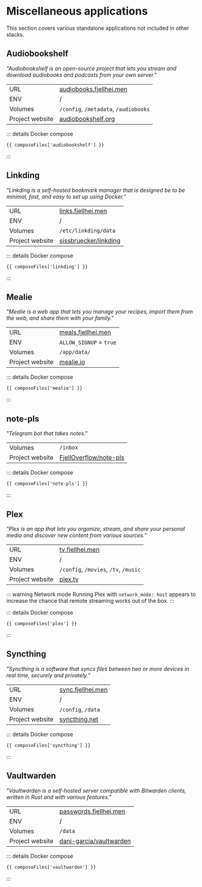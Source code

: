 <script setup>
import { data as composeFiles } from '../docker.data.js'
</script>

# Miscellaneous applications
This section covers various standalone applications not included in other stacks.

## Audiobookshelf
*"Audiobookshelf is an open-source project that lets you stream and download audiobooks and podcasts from your own server."*

|                 |                                                             |
|-----------------|-------------------------------------------------------------|
| URL             | [audiobooks.fjellhei.men](https://audiobooks.fjellhei.men/) |
| ENV             | /                                                           |
| Volumes         | `/config`, `/metadata`, `/audiobooks`                       |
| Project website | [audiobookshelf.org](https://www.audiobookshelf.org/)       |

::: details Docker compose
```yaml-vue
{{ composeFiles['audiobookshelf'] }}
```
:::

## Linkding
*"Linkding is a self-hosted bookmark manager that is designed be to be minimal, fast, and easy to set up using Docker."*

|                 |                                                                   |
|-----------------|-------------------------------------------------------------------|
| URL             | [links.fjellhei.men](https://links.fjellhei.men/)                 |
| ENV             | /                                                                 |
| Volumes         | `/etc/linkding/data`                                              |
| Project website | [sissbruecker/linkding](https://github.com/sissbruecker/linkding) |

::: details Docker compose
```yaml-vue
{{ composeFiles['linkding'] }}
```
:::

## Mealie
*"Mealie is a web app that lets you manage your recipes, import them from the web, and share them with your family."*

|                 |                                                   |
|-----------------|---------------------------------------------------|
| URL             | [meals.fjellhei.men](https://meals.fjellhei.men/) |
| ENV             | `ALLOW_SIGNUP` = `true`                          |
| Volumes         | `/app/data/`                                      |
| Project website | [mealie.io](https://mealie.io/)                   |

::: details Docker compose
```yaml-vue
{{ composeFiles['mealie'] }}
```
:::

## note-pls
*"Telegram bot that takes notes."*

|                 |                                                   |
|-----------------|---------------------------------------------------|
| Volumes         | `/inbox`                                      |
| Project website | [FjellOverflow/note-pls](https://github.com/FjellOverflow/note-pls)                   |

::: details Docker compose
```yaml-vue
{{ composeFiles['note-pls'] }}
```
:::

## Plex
*"Plex is an app that lets you organize, stream, and share your personal media and discover new content from various sources."*

|                 |                                             |
|-----------------|---------------------------------------------|
| URL             | [tv.fjellhei.men](https://tv.fjellhei.men/) |
| ENV             | /                                           |
| Volumes         | `/config`, `/movies`, `/tv`, `/music`       |
| Project website | [plex.tv](https://www.plex.tv/)             |

::: warning Network mode
Running Plex with ```network_mode: host``` appears to increase the chance that remote streaming works out of the box.
:::

::: details Docker compose
```yaml-vue
{{ composeFiles['plex'] }}
```
:::

## Syncthing
*"Syncthing is a software that syncs files between two or more devices in real time, securely and privately."*

|                 |                                                 |
|-----------------|-------------------------------------------------|
| URL             | [sync.fjellhei.men](https://sync.fjellhei.men/) |
| ENV             | /                                               |
| Volumes         | `/config`, `/data`                              |
| Project website | [syncthing.net](https://syncthing.net/)         |

::: details Docker compose
```yaml-vue
{{ composeFiles['syncthing'] }}
```
:::

## Vaultwarden
*"Vaultwarden is a self-hosted server compatible with Bitwarden clients, written in Rust and with various features."*

|                 |                                                                       |
|-----------------|-----------------------------------------------------------------------|
| URL             | [passwords.fjellhei.men](https://passwords.fjellhei.men/)             |
| ENV             | /                                                                     |
| Volumes         | `/data`                                                               |
| Project website | [dani-garcia/vaultwarden](https://github.com/dani-garcia/vaultwarden) |

::: details Docker compose
```yaml-vue
{{ composeFiles['vaultwarden'] }}
```
:::